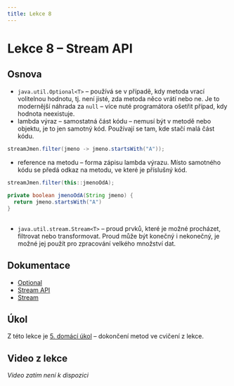 ```yaml
---
title: Lekce 8
---
```

# Lekce 8 – Stream API

## Osnova
* `java.util.Optional<T>` – používá se v případě, kdy metoda vrací volitelnou hodnotu, tj. není jisté, zda metoda něco vrátí nebo ne. Je to modernější náhrada za `null` – více nuté programátora ošetřit případ, kdy hodnota neexistuje.
* lambda výraz – samostatná část kódu – nemusí být v metodě nebo objektu, je to jen samotný kód. Používají se tam, kde stačí malá část kódu.
```java
streamJmen.filter(jmeno -> jmeno.startsWith("A"));
```
* reference na metodu – forma zápisu lambda výrazu. Místo samotného kódu se předá odkaz na metodu, ve které je příslušný kód.
```java
streamJmen.filter(this::jmenoOdA);
        
private boolean jmenoOdA(String jmeno) {
  return jmeno.startsWith("A")
}
    
```
* `java.util.stream.Stream<T>` – proud prvků, které je možné procházet, filtrovat nebo transformovat. Proud může být konečný i nekonečný, je možné jej použít pro zpracování velkého množství dat.

## Dokumentace
* [Optional<T>](https://docs.oracle.com/en/java/javase/11/docs/api/java.base/java/util/Optional.html)
* [Stream API](https://docs.oracle.com/en/java/javase/11/docs/api/java.base/java/util/stream/package-summary.html)
* [Stream<T>](https://docs.oracle.com/en/java/javase/11/docs/api/java.base/java/util/stream/Stream.html)

## Úkol

Z této lekce je [5. domácí úkol](ukol-5.html) – dokončení metod ve cvičení z lekce.

## Video z lekce
*Video zatím není k dispozici*
